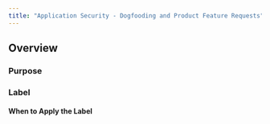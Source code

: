 ```yaml
---
title: "Application Security - Dogfooding and Product Feature Requests"
---
```


## Overview


### Purpose


### Label

#### When to Apply the Label


